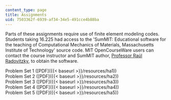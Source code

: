 ```yaml
---
content_type: page
title: Assignments
uid: 7503362f-6939-af34-34e5-491cce4b88ba
---
```


Parts of these assignments require use of finite element modeling codes. Students taking 16.225 had access to the 'SumMIT: Educational software for the teaching of Computational Mechanics of Materials, Massachusetts Institute of Technology' source code. MIT OpenCourseWare users can contact the course instructor and SumMIT author, [Professor Raúl Radovitzky](mailto:rapa@mit.edu), to obtain the software.

Problem Set 1 ([PDF]({{< baseurl >}}/resources/ha1))  
Problem Set 2 ([PDF]({{< baseurl >}}/resources/ha2))  
Problem Set 3 ([PDF]({{< baseurl >}}/resources/ha3))  
Problem Set 4 ([PDF]({{< baseurl >}}/resources/ha4))  
Problem Set 5 ([PDF]({{< baseurl >}}/resources/ha5))